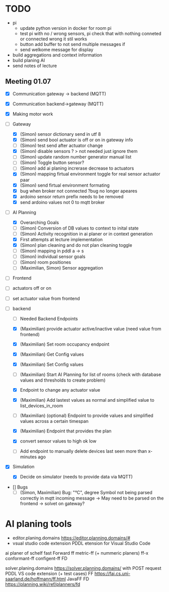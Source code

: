 # TODO

- pi
  - update python version in docker for room pi
  - test pi with no / wrong sensors, pi check that with nothing conneted or connected wrong it stil works
  - button add buffer to not send multiple messages if
  - send welkome message for display
- build aggregations and context information
- build planing AI
- send notes of lecture

## Meeting 01.07

- [x] Communication gateway -> backend (MQTT)
- [x] Communication backend->gateway (MQTT)
- [x] Making motor work
- [ ] Gateway
  - [X] (Simon) sensor dictionary send in utf 8
  - [X] (Simon) send bool actuator is off or on in gateway info
  - [ ] (Simon) test send after actuator change
  - [X] (Simon) disable sensors ? > not needed just ignore them
  - [ ] (Simon) update random number generator manual list
  - [ ] (Simon) Toggle button sensor?
  - [ ] (Simon) add ai planing increrase decrease to actuators
  - [X] (Simon) mapping firtual environment toggle for real sensor actuator paar
  - [X] (Simon) send firtual environment formating
  - [X] bug when broker not connected ?bug no longer apeares
  - [X] ardoino sensor return prefix needs to be removed
  - [X] send ardoino values not 0 to mqtt broker

- [ ] AI Planning
  - [x] Overarching Goals
  - [ ] (Simon) Conversion of DB values to context to inital state
  - [ ] (Simon) Activity recognition in ai planer or in context generation
  - [x] First attempts at lecture implementation
  - [X] (Simon) plan cleaning and do not plan cleaning toggle
  - [ ] (Simon) mapping in pddl a -> s
  - [ ] (Simon) individual sensor goals
  - [ ] (Simon) room positiones
  - [ ] (Maximilian, Simon) Sensor aggregation

- [ ] Frontend
 - [ ] actuators off or on
 - [ ] set actuator value from frontend

- [ ] backend
  - [ ] Needed Backend Endpoints
  - [x] (Maximilian) provide actuator active/inactive value (need value from frontend)
  - [x] (Maximilian) Set room occupancy endpoint
  - [x] (Maximilian) Get Config values
  - [x] (Maximilian) Set Config values
  - [ ] (Maximilian) Start AI Planning for list of rooms (check with database values and thresholds to create problem)
  - [x] Endpoint to change any actuator value
  - [x] (Maximilian) Add lastest values as normal and simplified value to list_devices_in_room
  - [ ] (Maximilian) (optional) Endpoint to provide values and simplified values across a certain timespan
  - [x] (Maximilian) Endpoint that provides the plan
  - [x] convert sensor values to high ok low
  - [ ] Add endpoint to manually delete devices last seen more than x-minutes ago


- [x] Simulation
  - [x] Decide on simulator (needs to provide data via MQTT)

- [] Bugs 
  - [ ] (Simon, Maximilian) Bug: "°C", degree Symbol not being parsed correctly in mqtt incoming message -> May need to be parsed on the frontend -> solvet on gateway?

# AI planing tools

- editor.planing.domains https://editor.planning.domains/#
- vsual studio code extension PDDL etension for Visual Studio Code

ai planer of schelf
fast Forward ff
metric-ff (+ nummeric planers)
ff-x
conformant-ff
configent-ff
FD

solver.planing.domains https://solver.planning.domains/ with POST request
PDDL VS code extension (+ test cases)
FF https://fai.cs.uni-saarland.de/hoffmann/ff.html
JavaFF
FD https://planning.wiki/ref/planners/fd
